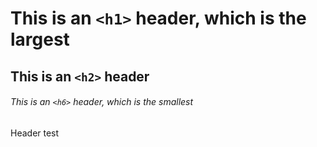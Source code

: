 # This is an `<h1>` header, which is the largest

## This is an `<h2>` header

###### This is an `<h6>` header, which is the smallest

Header test
